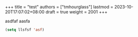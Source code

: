 +++
title = "test"
authors = ["tmhourglass"]
lastmod = 2023-10-20T17:07:02+08:00
draft = true
weight = 2001
+++

asdfaf
aasfa

```lisp
(setq llsfsf 'asf)
```
